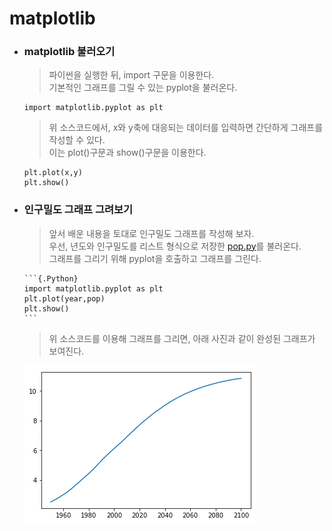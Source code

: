 # matplotlib

-   ### matplotlib 불러오기

    > 파이썬을 실행한 뒤, import 구문을 이용한다.<br>
    > 기본적인 그래프를 그릴 수 있는 pyplot을 불러온다.

    ```{.Python}
    import matplotlib.pyplot as plt
    ```

    > 위 소스코드에서, x와 y축에 대응되는 데이터를 입력하면 간단하게 그래프를 작성할 수 있다.<br>
    > 이는 plot()구문과 show()구문을 이용한다.

    ```{.python}
    plt.plot(x,y)
    plt.show()
    ```

-   ### 인구밀도 그래프 그려보기

      > 앞서 배운 내용을 토대로 인구밀도 그래프를 작성해 보자.<br>
       우선, 년도와 인구밀도를 리스트 형식으로 저장한 <a href =
"https://github.com/boringariel/python/blob/master/lecture/소스코드/pop.py">
pop.py</a>를 불러온다.<br>       그래프를 그리기 위해 pyplot을 호출하고 그래프를 그린다.

        ```{.Python}
        import matplotlib.pyplot as plt
        plt.plot(year,pop)
        plt.show()
        ```

      >위 소스코드를 이용해 그래프를 그리면, 아래 사진과 같이 완성된 그래프가 보여진다.

      <img
src="https://github.com/boringariel/python/blob/master/lecture/image/pop.png">  
